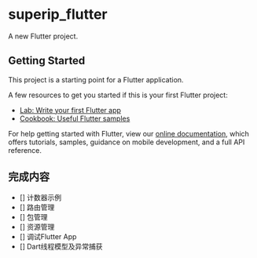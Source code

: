 # superip_flutter

A new Flutter project.

## Getting Started

This project is a starting point for a Flutter application.

A few resources to get you started if this is your first Flutter project:

- [Lab: Write your first Flutter app](https://flutter.io/docs/get-started/codelab)
- [Cookbook: Useful Flutter samples](https://flutter.io/docs/cookbook)

For help getting started with Flutter, view our 
[online documentation](https://flutter.io/docs), which offers tutorials, 
samples, guidance on mobile development, and a full API reference.

## 完成内容

- [] 计数器示例
- [] 路由管理
- [] 包管理
- [] 资源管理
- [] 调试Flutter App
- [] Dart线程模型及异常捕获